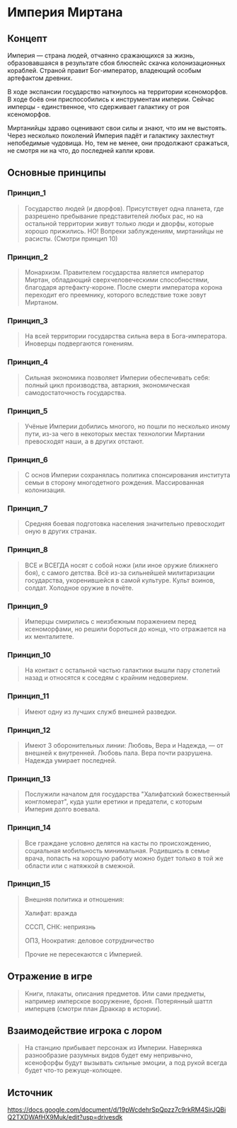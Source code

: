# Империя Миртана

## Концепт
Империя — страна людей, отчаянно сражающихся за жизнь, образовавшаяся в результате сбоя блюспейс скачка колонизационных кораблей. Страной правит Бог-император, владеющий особым артефактом древних. 

В ходе экспансии государство наткнулось на территории ксеноморфов. В ходе боёв они приспособились к инструментам империи. Сейчас имперцы - единственное, что сдерживает галактику от роя ксеноморфов. 

Миртанийцы здраво оценивают свои силы и знают, что им не выстоять. Через несколько поколений Империя падёт и галактику захлестнут непобедимые чудовища. Но, тем не менее, они продолжают сражаться, не смотря ни на что, до последней капли крови.

## Основные принципы

### Принцип_1
> Государство людей (и дворфов). Присутствует одна планета, где разрешено пребывание представителей любых рас, но на остальной территории живут только люди и дворфы, которые хорошо прижились. НО! Вопреки заблуждениям, миртанийцы не расисты. (Смотри принцип 10)
### Принцип_2
> Монархизм. Правителем государства является император Миртан, обладающий сверхчеловеческими способностями, благодаря артефакту-короне. После смерти императора корона переходит его преемнику, которого вследствие тоже зовут Миртаном. 
### Принцип_3
> На всей территории государства сильна вера в Бога-императора. Иноверцы подвергаются гонениям.
### Принцип_4
> Сильная экономика позволяет Империи обеспечивать себя: полный цикл производства, автаркия, экономическая самодостаточность государства.
### Принцип_5
> Учёные Империи добились многого, но пошли по несколько иному пути, из-за чего в некоторых местах технологии Миртании превосходят наши, а в других отстают.
### Принцип_6
> С основ Империи сохранялась политика спонсирования института семьи в сторону многодетного рождения. Массированная колонизация.
### Принцип_7
> Средняя боевая подготовка населения значительно превосходит оную в других странах.
### Принцип_8
> ВСЕ и ВСЕГДА носят с собой ножи (или иное оружие ближнего боя), с самого детства. Всё из-за сильнейшей милитаризации государства, укоренившейся в самой культуре. Культ воинов, солдат. Холодное оружие в почёте.
### Принцип_9
> Имперцы смирились с неизбежным поражением перед ксеноморфами, но решили бороться до конца, что отражается на их менталитете.
### Принцип_10
> На контакт с остальной частью галактики вышли пару столетий назад и относятся к соседям с крайним недоверием.
### Принцип_11
> Имеют одну из лучших служб внешней разведки.
### Принцип_12
> Имеют 3 оборонительных линии: Любовь, Вера и Надежда, — от внешней к внутренней. Любовь пала. Вера почти разрушена. Надежда умирает последней.
### Принцип_13
> Послужили началом для государства "Халифатский божественный конгломерат", куда ушли еретики и предатели, с которым Империя долго воевала.
### Принцип_14
> Все граждане условно делятся на касты по происхождению, социальная мобильность минимальная. Родившись в семье врача, попасть на хорошую работу можно будет только в той же области или с натяжкой в смежной.
### Принцип_15
> Внешняя политика и отношения: 
>
> Халифат: вражда
>
> CCCП, СНК: неприязнь
>
> ОПЗ, Ноократия: деловое сотрудничество
>
> Прочие не пересекаются с Империей.
> 
## Отражение в игре
> Книги, плакаты, описания предметов. Или сами предметы, например имперское вооружение, броня. Потерянный шаттл имперцев (смотри план Драккар в истории).
> 
## Взаимодействие игрока с лором
> На станцию прибывает персонаж из Империи. Наверняка разнообразие разумных видов будет ему непривычно, ксенофорфы будут вызывать сильные эмоции, а под рукой всегда будет что-то режуще-колющее.
## Источник
https://docs.google.com/document/d/19pWcdehrSpQpzz7c9rkRM4SirJQBiQ2TXDWAfHX9Muk/edit?usp=drivesdk
